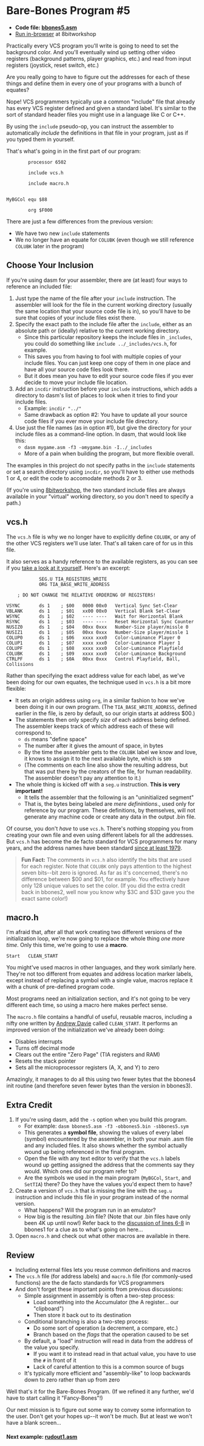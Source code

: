 # Bare-Bones Program #5

* **Code file: [bbones5.asm](./bbones5.asm "Link to source code file for bbones4.asm")**
* [Run in-browser](https://8bitworkshop.com/v3.3.0/embed.html?p=vcs&r=TFpHAAAQAAAAAF8fVxEPAQECAwR42KIAiqjKmkjQ%2B6mIhQlMC%2FD%2FBB8EHwQfBB8EHwQfBB8EHwQfBB8EHwQfBB8EHwQfBB8EHwQfBB8EHwQfBB8EHwQfBB8EHwQfBB8EHwQfBB8EHgQbBAIA8ADw "Link to in-browser emulation of bbones4.asm") at 8bitworkshop


Practically every VCS program you'll write is going to need to set the background color. And you'll eventually wind up setting other video registers (background patterns, player graphics, etc.) and read from input registers (joystick, reset switch, etc.)

Are you really going to have to figure out the addresses for each of these things and define them in every one of your programs with a bunch of equates?

Nope! VCS programmers typically use a common "include" file that already has every VCS register defined and given a standard label. It's similar to the sort of standard header files you might use in a language like C or C++.

By using the `include` pseudo-op, you can instruct the assembler to automatically *include* the definitions in that file in your program, just as if you typed them in yourself.

That's what's going in in the first part of our program:

```assembly
        processor 6502

        include vcs.h

        include macro.h


MyBGCol equ $88

        org $F000
```
There are just a few differences from the previous version:

* We have two new `include` statements
* We no longer have an equate for `COLUBK` (even though we still reference `COLUBK` later in the program)


## Choose Your Inclusion

If you're using dasm for your assembler, there are (at least) four ways to reference an included file:

1. Just type the name of the file after your `include` instruction. The assembler will look for the file in the current working directory (usually the same location that your source code file is in), so you'll have to be sure that copies of your include files exist there.
2. Specify the exact path to the include file after the `include`, either as an absolute path or (ideally) relative to the current working directory.
   * Since this particular repository keeps the include files in `_includes`, you could do something like `include ../_includes/vcs.h`, for example.
   * This saves you from having to fool with multiple copies of your include files. You can just keep one copy of them in one place and have all your source code files look there.
   * But it does mean you have to edit your source code files if you ever decide to move your include file location.
3. Add an `incdir` instruction before your `include` instructions, which adds a directory to dasm's list of places to look when it tries to find your include files.
   * Example: `incdir "../"`
   * Same drawback as option #2: You have to update all your source code files if you ever move your include file directory.
4. Use just the file names (as in option #1), but give the directory for your include files as a command-line option. In dasm, that would look like this:
   * `dasm mygame.asm -f3 -omygame.bin -I../_includes`
   * More of a pain when building the program, but more flexible overall.
   
The examples in this project do not specify paths in the `include` statements or set a search directory using `incdir`, so you'll have to either use methods 1 or 4, or edit the code to accomodate methods 2 or 3.

(If you're using [8bitworkshop](https://8bitworkshop.com/), the two standard include files are always available in your "virtual" working directory, so you don't need to specify a path.)


## vcs.h

The `vcs.h` file is why we no longer have to explicitly define `COLUBK`, or any of the other VCS registers we'll use later. That's all taken care of for us in this file.

It also serves as a handy reference to the available registers, as you can see if you [take a look at it yourself](../_includes/vcs.h). Here's an excerpt:

```assembly
            SEG.U TIA_REGISTERS_WRITE
            ORG TIA_BASE_WRITE_ADDRESS

    ; DO NOT CHANGE THE RELATIVE ORDERING OF REGISTERS!
    
VSYNC       ds 1    ; $00   0000 00x0   Vertical Sync Set-Clear
VBLANK      ds 1    ; $01   xx00 00x0   Vertical Blank Set-Clear
WSYNC       ds 1    ; $02   ---- ----   Wait for Horizontal Blank
RSYNC       ds 1    ; $03   ---- ----   Reset Horizontal Sync Counter
NUSIZ0      ds 1    ; $04   00xx 0xxx   Number-Size player/missle 0
NUSIZ1      ds 1    ; $05   00xx 0xxx   Number-Size player/missle 1
COLUP0      ds 1    ; $06   xxxx xxx0   Color-Luminance Player 0
COLUP1      ds 1    ; $07   xxxx xxx0   Color-Luminance Player 1
COLUPF      ds 1    ; $08   xxxx xxx0   Color-Luminance Playfield
COLUBK      ds 1    ; $09   xxxx xxx0   Color-Luminance Background
CTRLPF      ds 1    ; $0A   00xx 0xxx   Control Playfield, Ball, Collisions
```
Rather than specifying the exact address value for each label, as we've been doing for our own equates, the technique used in `vcs.h` is a bit more flexible:

* It sets an origin address using `org`, in a similar fashion to how we've been doing it in our own program. (The `TIA_BASE_WRITE_ADDRESS`, defined earlier in the file, is zero by default, so our origin starts at address $00.)
* The statements then only specify *size* of each address being defined. The assembler keeps track of which address each of these will correspond to.
    * `ds` means "define space"
    * The number after it gives the amount of space, in bytes
    * By the time the assembler gets to the `COLUBK` label we know and love, it knows to assign it to the next available byte, which is `$09`
    * (The comments on each line also show the resulting address, but that was put there by the creators of the file, for human readability. The assembler doesn't pay any attention to it.)
* The whole thing is kicked off with a `seg.u` instruction. **This is very important!**
    * It tells the assembler that the following is an "uninitialized segment"
    * That is, the bytes being labeled are *mere definintions*., used only for reference by our program. These definitions, by themselves, will not generate any machine code or create any data in the output .bin file.
    
Of course, you don't *have* to use `vcs.h`. There's nothing stopping you from creating your own file and even using different labels for all the addresses. But `vcs.h` has become the de facto standard for VCS programmers for many years, and the address names have been standard [since at least 1979](https://archive.org/details/StellaProgrammersGuide).

> **Fun Fact:** The comments in `vcs.h` also identify the bits that are used for each register. Note that `COLUBK` only pays attention to the highest seven bits--bit zero is ignored. As far as it's concerned, there's no difference between $00 and $01, for example. You effectively have only 128 unique values to set the color. (If you did the extra credit back in bbones2, well now you know why $3C and $3D gave you the exact same color!)


## macro.h

I'm afraid that, after all that work creating two different versions of the initialization loop, we're now going to replace the whole thing *one more time*. Only this time, we're going to use a **macro**.

```assembly
Start   CLEAN_START
```

You might've used macros in other languages, and they work similarly here. They're not too different from equates and address location marker labels, except instead of replacing a symbol with a single value, macros replace it with a chunk of pre-defined program code.

Most programs need an initialization section, and it's not going to be very different each time, so using a macro here makes perfect sense.

The `macro.h` file contains a handful of useful, reusable macros, including a nifty one written by [Andrew Davie](http://atariage.com/forums/user/214-andrew-davie/) called `CLEAN_START`. It performs an improved version of the initialization we've already been doing:

* Disables interrupts
* Turns off decimal mode
* Clears out the entire "Zero Page" (TIA registers and RAM)
* Resets the stack pointer
* Sets all the microprocessor registers (A, X, and Y) to zero

Amazingly, it manages to do all this using two fewer bytes that the bbones4 init routine (and therefore seven fewer bytes than the version in bbones3).



## Extra Credit

1. If you're using dasm, add the `-s` option when you build this program.
    * For example: `dasm bbones5.asm -f3 -obbones5.bin -sbbones5.sym`
    * This generates a **symbol file**, showing the values of every label (symbol) encountered by the assembler, in both your main .asm file and any included files. It also shows whether the symbol actually wound up being referenced in the final program.
    * Open the file with any text editor to verify that the `vcs.h` labels wound up getting assigned the address that the comments say they would. Which ones did our program refer to?
    * Are the symbols we used in the main program (`MyBGCol`, `Start`, and `SetTIA`) there? Do they have the values you'd expect them to have?
2. Create a version of `vcs.h` that is missing the line with the `seg.u` instruction and include this file in your program instead of the normal version.
    * What happens? Will the program run in an emulator?
    * How big is the resulting .bin file? (Note that our .bin files have only been 4K up until now!) Refer back to the [discussion of lines 6-8](./bbones1.md) in bbones1 for a clue as to what's going on here...
3. Open `macro.h` and check out what other macros are available in there.



## Review

* Including external files lets you reuse common definitions and macros
* The `vcs.h` file (for address labels) and `macro.h` file (for commonly-used functions) are the de facto standards for VCS programmers
* And don't forget these important points from previous discussions:
    * Simple assignment in assembly is often a two-step process:
        * Load something into the Accumulator (the A register... our "clipboard")
        * Then store it back out to its destination
    * Conditional branching is also a two-step process:
        * Do some sort of operation (a decrement, a compare, etc.)
        * Branch based on the *flags* that the operation caused to be set
    * By default, a "load" instruction will read in data from the address of the value you specify.
        * If you want it to instead read in that actual value, you have to use the `#` in front of it
        * Lack of careful attention to this is a common source of bugs
    * It's typically more efficient and "assembly-like" to loop backwards down to zero rather than up from zero
    

Well that's it for the Bare-Bones Program. (If we refined it any further, we'd have to start calling it "Fancy-Bones"!)

Our next mission is to figure out some way to convey some information to the user. Don't get your hopes up--it won't be much. But at least we won't have a blank screen...



#### Next example: [rudout1.asm](../rudout/rudout1.md)